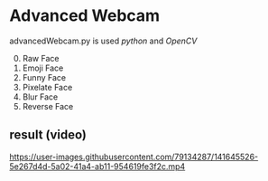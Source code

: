 # Advanced Webcam
advancedWebcam.py is used _python_ and _OpenCV_

0. Raw Face
1. Emoji Face 
2. Funny Face
3. Pixelate Face
4. Blur Face
5. Reverse Face

## result (video)

https://user-images.githubusercontent.com/79134287/141645526-5e267d4d-5a02-41a4-ab11-954619fe3f2c.mp4

